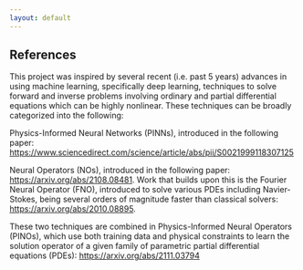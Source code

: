 ```yaml
---
layout: default
---
```


## References

This project was inspired by several recent (i.e. past 5 years) advances in using machine learning, specifically deep learning, techniques to solve forward and inverse problems involving ordinary and partial differential equations which can be highly nonlinear. These techniques can be broadly categorized into the following:

Physics-Informed Neural Networks (PINNs), introduced in the following paper: https://www.sciencedirect.com/science/article/abs/pii/S0021999118307125

Neural Operators (NOs), introduced in the following paper: https://arxiv.org/abs/2108.08481. Work that builds upon this is the Fourier Neural Operator (FNO), introduced to solve various PDEs including Navier-Stokes, being several orders of magnitude faster than classical solvers: https://arxiv.org/abs/2010.08895. 

These two techniques are combined in Physics-Informed Neural Operators (PINOs), which use both training data and physical constraints to learn the solution operator of a given family of parametric partial differential equations (PDEs): https://arxiv.org/abs/2111.03794
